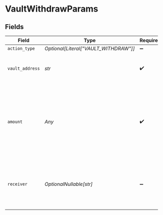 # VaultWithdrawParams


## Fields

| Field                                                                                                                  | Type                                                                                                                   | Required                                                                                                               | Description                                                                                                            | Example                                                                                                                |
| ---------------------------------------------------------------------------------------------------------------------- | ---------------------------------------------------------------------------------------------------------------------- | ---------------------------------------------------------------------------------------------------------------------- | ---------------------------------------------------------------------------------------------------------------------- | ---------------------------------------------------------------------------------------------------------------------- |
| `action_type`                                                                                                          | *Optional[Literal["VAULT_WITHDRAW"]]*                                                                                  | :heavy_minus_sign:                                                                                                     | N/A                                                                                                                    |                                                                                                                        |
| `vault_address`                                                                                                        | *str*                                                                                                                  | :heavy_check_mark:                                                                                                     | The vault address you are withdrawing from.                                                                            | 0xbEef047a543E45807105E51A8BBEFCc5950fcfBa                                                                             |
| `amount`                                                                                                               | *Any*                                                                                                                  | :heavy_check_mark:                                                                                                     | The amount of tokens to withdraw from the vault. If set to 'ALL', your total deposited token amount will be withdrawn. |                                                                                                                        |
| `receiver`                                                                                                             | *OptionalNullable[str]*                                                                                                | :heavy_minus_sign:                                                                                                     | The address which will receive the tokens withdrawn. Defaults to the sender.                                           |                                                                                                                        |